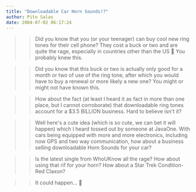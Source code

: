 ```yaml
---
title: "Downloadable Car Horn Sounds!?"
author: Pito Salas
date: 2004-07-02 06:17:24
---
```


>>

>> Did you know that you (or your teenager) can buy cool new ring tones for
their cell phone? They cost a buck or two and are quite the rage, especially
in countries other than the US 🙂 You probably knew this.

>>

>> Did you know that this buck or two is actually only good for a month or two
of use of the ring tone, after which you would have to buy a renewal or more
likely a new one? You might or might not have known this.

>>

>> How about the fact (at least I heard it as fact in more than one place, but
I cannot corroborate) that downloadable ring tones account for a $3.5 BILLION
business. Hard to believe isn't it?

>>

>> Well here's a cute idea (which is so cute, we can bet it will happen) which
I heard tossed out by someone at JavaOne. With cars being equipped with more
and more electronics, including now GPS and two way communication, how about a
business selling downloadable Horn Sounds for your car?

>>

>> Is the latest single from WhoUKnow all the rage? How about using that rif
for your horn? How about a Star Trek Condition-Red Claxon?

>>

>> It could happen… 🙂


